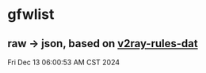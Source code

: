 # gfwlist
## raw -> json, based on [v2ray-rules-dat](https://github.com/Loyalsoldier/v2ray-rules-dat)
Fri Dec 13 06:00:53 AM CST 2024

